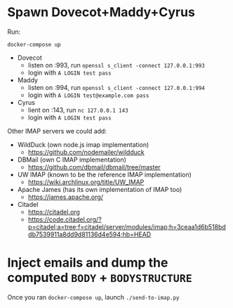 # Spawn Dovecot+Maddy+Cyrus

Run:

```
docker-compose up
```

  - Dovecot
    - listen on :993, run `openssl s_client -connect 127.0.0.1:993`
    - login with `A LOGIN test pass`
  - Maddy
    - listen on :994,  run `openssl s_client -connect 127.0.0.1:994`
    - login with `A LOGIN test@example.com pass`
  - Cyrus
    - lient on :143, run `nc 127.0.0.1 143`
    - login with `A LOGIN test pass`

Other IMAP servers we could add:
  - WildDuck (own node.js imap implementation)
    - https://github.com/nodemailer/wildduck
  - DBMail (own C IMAP implementation)
    - https://github.com/dbmail/dbmail/tree/master
  - UW IMAP (known to be the reference IMAP implementation)
    - https://wiki.archlinux.org/title/UW_IMAP
  - Apache James (has its own implementation of IMAP too)
    - https://james.apache.org/
  - Citadel
    - https://citadel.org
    - https://code.citadel.org/?p=citadel;a=tree;f=citadel/server/modules/imap;h=3ceaa1d6b518bddb7539911a8dd9d81136d4e594;hb=HEAD

# Inject emails and dump the computed `BODY` + `BODYSTRUCTURE`

Once you ran `docker-compose up`, launch `./send-to-imap.py`
